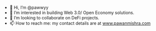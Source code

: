 - 👋 Hi, I’m @pawwyy
- 👀 I’m interested in building Web 3.0/ Open Economy solutions.
- 💞️ I’m looking to collaborate on DeFi projects.
- 📫 How to reach me: my contact details are at www.pawanmishra.com

<!---
pawwyy/pawwyy is a ✨ special ✨ repository because its `README.md` (this file) appears on your GitHub profile.
You can click the Preview link to take a look at your changes.
--->
